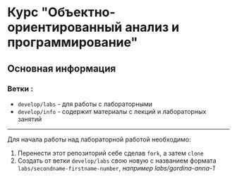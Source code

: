 # Курс "Объектно-ориентированный анализ и программирование"

## Основная информация
### Ветки :
- `develop/labs` - для работы с лабораторными
- `develop/info` - содержит материалы с лекций и лабораторных занятий

---

Для начала работы над лабораторной работой необходимо:
1. Перенести этот репозиторий себе сделав `fork`, а затем `clone`
2. Создать от ветки `develop/labs` свою новую с названием формата `labs/secondname-firstname-number`, 
   *например labs/gordina-anna-1*
 

